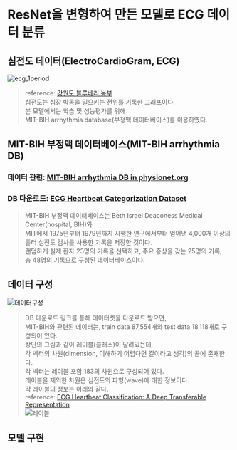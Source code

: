 # ResNet을 변형하여 만든 모델로 ECG 데이터 분류
## 심전도 데이터(ElectroCardioGram, ECG)  
![ecg_1period](https://user-images.githubusercontent.com/98927470/170815322-c0cd92cd-84c1-400a-a077-90cf37ab205a.jpg)  
> reference: [강원도 블루베리 농부](https://m.blog.naver.com/PostView.naver?isHttpsRedirect=true&blogId=ddongssanbaj&logNo=220216005366)  
> 심전도는 심장 박동을 일으키는 전위를 기록한 그래프이다.  
> 본 모델에서는 학습 및 성능평가를 위해  
> MIT-BIH arrhythmia database(부정맥 데이터베이스)를 이용하였다.  
   
## MIT-BIH 부정맥 데이터베이스(MIT-BIH arrhythmia DB)
### 데이터 관련: [MIT-BIH arrhythmia DB in physionet.org](https://www.physionet.org/content/mitdb/1.0.0/)  
### DB 다운로드: [ECG Heartbeat Categorization Dataset](https://www.kaggle.com/datasets/shayanfazeli/heartbeat)  
>   
> MIT-BIH 부정맥 데이터베이스는 Beth Israel Deaconess Medical Center(hospital, BIH)와  
> MIT에서 1975년부터 1979년까지 시행한 연구에서부터 얻어낸 4,000개 이상의  
> 홀터 심전도 검사를 사용한 기록을 저장한 것이다.  
> 랜덤하게 실제 환자 23명의 기록을 선택하고, 주요 증상을 갖는 25명의 기록,  
> 총 48명의 기록으로 구성된 데이터베이스이다.  
  
## 데이터 구성  
![데이터구성](https://user-images.githubusercontent.com/98927470/170815473-22bf99ac-ca95-44bf-a327-460074fe2cd1.PNG)
>   
> DB 다운로드 링크를 통해 데이터셋을 다운로드 받으면,  
> MIT-BIH와 관련된 데이터는, train data 87,554개와 test data 18,118개로 구성되어 있다.  
> 상단의 그림과 같이 레이블(클래스)이 달려있는데,  
> 각 벡터의 차원(dimension, 이해하기 어렵다면 길이라고 생각)의 끝에 존재한다.  
> 각 벡터는 레이블 포함 183의 차원으로 구성되어 있다.  
> 레이블을 제외한 차원은 심전도의 파형(wave)에 대한 정보이다.  
> 각 레이블의 정보는 아래와 같다.  
> reference: [ECG Heartbeat Classification: A Deep Transferable Representation](https://ieeexplore.ieee.org/abstract/document/8419425?casa_token=eOgA0A3Y3ngAAAAA:3D7mV0mtBCoIOmHrnHeCuADPcATXi7SCM7juaQ4McrrWKJehT1mfQQzLUYy48tNFoZQDNh2GFKOe)  
![레이블](https://user-images.githubusercontent.com/98927470/170815989-23e8a9a3-9409-47bf-b871-3c09477242ad.PNG)  
  
## 모델 구현
